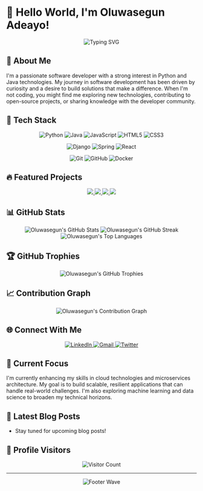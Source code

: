 # 👋 Hello World, I'm Oluwasegun Adeayo!

<div align="center">
  <img src="https://readme-typing-svg.herokuapp.com?font=Fira+Code&pause=1000&color=2E9FD3&center=true&vCenter=true&width=435&lines=Python+and+Java+Developer;Problem+Solver;Continuous+Learner" alt="Typing SVG" />
</div>

## 💫 About Me

I'm a passionate software developer with a strong interest in Python and Java technologies. My journey in software development has been driven by curiosity and a desire to build solutions that make a difference. When I'm not coding, you might find me exploring new technologies, contributing to open-source projects, or sharing knowledge with the developer community.

## 🚀 Tech Stack

<div align="center">
  
  ![Python](https://img.shields.io/badge/python-3670A0?style=for-the-badge&logo=python&logoColor=ffdd54)
  ![Java](https://img.shields.io/badge/java-%23ED8B00.svg?style=for-the-badge&logo=openjdk&logoColor=white)
  ![JavaScript](https://img.shields.io/badge/javascript-%23323330.svg?style=for-the-badge&logo=javascript&logoColor=%23F7DF1E)
  ![HTML5](https://img.shields.io/badge/html5-%23E34F26.svg?style=for-the-badge&logo=html5&logoColor=white)
  ![CSS3](https://img.shields.io/badge/css3-%231572B6.svg?style=for-the-badge&logo=css3&logoColor=white)
  
  ![Django](https://img.shields.io/badge/django-%23092E20.svg?style=for-the-badge&logo=django&logoColor=white)
  ![Spring](https://img.shields.io/badge/spring-%236DB33F.svg?style=for-the-badge&logo=spring&logoColor=white)
  ![React](https://img.shields.io/badge/react-%2320232a.svg?style=for-the-badge&logo=react&logoColor=%2361DAFB)
  
  ![Git](https://img.shields.io/badge/git-%23F05033.svg?style=for-the-badge&logo=git&logoColor=white)
  ![GitHub](https://img.shields.io/badge/github-%23121011.svg?style=for-the-badge&logo=github&logoColor=white)
  ![Docker](https://img.shields.io/badge/docker-%230db7ed.svg?style=for-the-badge&logo=docker&logoColor=white)
  
</div>

## 🔥 Featured Projects

<div align="center">
  <a href="https://github.com/oluwasegun5/pitch-perfect-football-app">
    <img src="https://github-readme-stats.vercel.app/api/pin/?username=oluwasegun5&repo=pitch-perfect-football-app&theme=react&hide_border=true" />
  </a>
  <a href="https://github.com/oluwasegun5/e-store">
    <img src="https://github-readme-stats.vercel.app/api/pin/?username=oluwasegun5&repo=e-store&theme=react&hide_border=true" />
  </a>
  <a href="https://github.com/oluwasegun5/norbs-event">
    <img src="https://github-readme-stats.vercel.app/api/pin/?username=oluwasegun5&repo=norbs-event&theme=react&hide_border=true" />
  </a>
  <a href="https://github.com/oluwasegun5/wallstreet">
    <img src="https://github-readme-stats.vercel.app/api/pin/?username=oluwasegun5&repo=wallstreet&theme=react&hide_border=true" />
  </a>
</div>

## 📊 GitHub Stats

<div align="center">
  <img src="https://github-readme-stats.vercel.app/api?username=oluwasegun5&show_icons=true&count_private=true&hide_border=true&theme=react" alt="Oluwasegun's GitHub Stats" />
  <img src="https://github-readme-streak-stats.herokuapp.com/?user=oluwasegun5&hide_border=true&theme=react" alt="Oluwasegun's GitHub Streak" />
  <img src="https://github-readme-stats.vercel.app/api/top-langs/?username=oluwasegun5&layout=compact&hide_border=true&theme=react" alt="Oluwasegun's Top Languages" />
</div>

## 🏆 GitHub Trophies

<div align="center">
  <img src="https://github-profile-trophy.vercel.app/?username=oluwasegun5&theme=nord&no-frame=true&no-bg=true&margin-w=4" alt="Oluwasegun's GitHub Trophies" />
</div>

## 📈 Contribution Graph

<div align="center">
  <img src="https://github-readme-activity-graph.vercel.app/graph?username=oluwasegun5&theme=react-dark&hide_border=true" alt="Oluwasegun's Contribution Graph" />
</div>

## 🌐 Connect With Me

<div align="center">
  <a href="https://linkedin.com/in/oluwasegun-adeayo" target="_blank">
    <img src="https://img.shields.io/badge/LinkedIn-%230077B5.svg?style=for-the-badge&logo=linkedin&logoColor=white" alt="LinkedIn" />
  </a>
  <a href="mailto:adeayosegun5@gmail.com" target="_blank">
    <img src="https://img.shields.io/badge/Gmail-D14836?style=for-the-badge&logo=gmail&logoColor=white" alt="Gmail" />
  </a>
  <a href="https://twitter.com/oluwasegun_dev" target="_blank">
    <img src="https://img.shields.io/badge/Twitter-%231DA1F2.svg?style=for-the-badge&logo=Twitter&logoColor=white" alt="Twitter" />
  </a>
</div>

## 🎯 Current Focus

I'm currently enhancing my skills in cloud technologies and microservices architecture. My goal is to build scalable, resilient applications that can handle real-world challenges. I'm also exploring machine learning and data science to broaden my technical horizons.

## 📝 Latest Blog Posts

<!-- BLOG-POST-LIST:START -->
- Stay tuned for upcoming blog posts!
<!-- BLOG-POST-LIST:END -->


## 📌 Profile Visitors

<div align="center">
  <img src="https://profile-counter.glitch.me/oluwasegun5/count.svg" alt="Visitor Count" />
</div>

---

<div align="center">
  <img src="https://capsule-render.vercel.app/api?type=waving&color=gradient&height=100&section=footer" alt="Footer Wave" />
</div>
